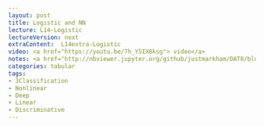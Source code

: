 ```yaml
---
layout: post
title: Logistic and NN
lecture: L14-Logistic
lectureVersion: next
extraContent:  L14extra-Logistic
video: <a href="https://youtu.be/7h_Y5IX8ksg"> video</a> 
notes: <a href="http://nbviewer.jupyter.org/github/justmarkham/DAT8/blob/master/notebooks/12_logistic_regression.ipynb"> code</a> + <a href="https://scikit-learn.org/stable/auto_examples/classification/plot_classifier_comparison.html"> compare classifiers </a> 
categories: tabular
tags:
- 3Classification
- Nonlinear
- Deep
- Linear
- Discriminative
---
```

